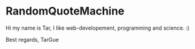 # RandomQuoteMachine

Hi my name is Tar, 
I like web-developement, programming and science. :)

Best regards,
TarGue
